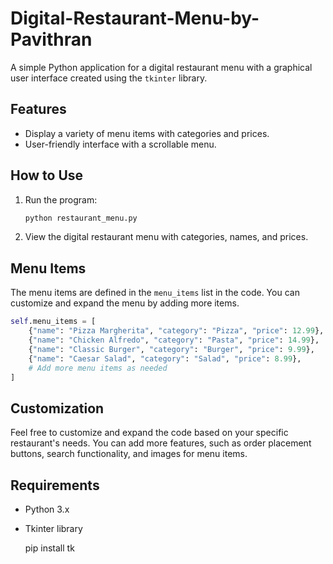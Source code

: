 # Digital-Restaurant-Menu-by-Pavithran

A simple Python application for a digital restaurant menu with a graphical user interface created using the `tkinter` library.

## Features

- Display a variety of menu items with categories and prices.
- User-friendly interface with a scrollable menu.

## How to Use

1. Run the program:

    ```bash
    python restaurant_menu.py
    ```

2. View the digital restaurant menu with categories, names, and prices.

## Menu Items

The menu items are defined in the `menu_items` list in the code. You can customize and expand the menu by adding more items.

```python
self.menu_items = [
    {"name": "Pizza Margherita", "category": "Pizza", "price": 12.99},
    {"name": "Chicken Alfredo", "category": "Pasta", "price": 14.99},
    {"name": "Classic Burger", "category": "Burger", "price": 9.99},
    {"name": "Caesar Salad", "category": "Salad", "price": 8.99},
    # Add more menu items as needed
]
```

## Customization
Feel free to customize and expand the code based on your specific restaurant's needs. You can add more features, such as order placement buttons, search functionality, and images for menu items.

## Requirements
* Python 3.x
* Tkinter library

  pip install tk
